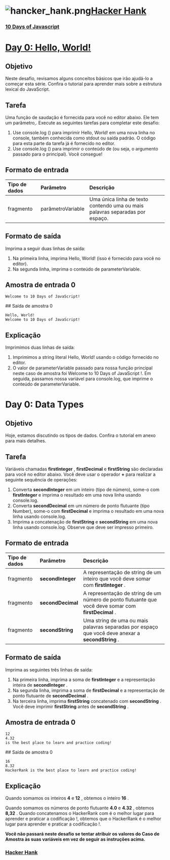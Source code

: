# ![hancker_hank.png](https://github.com/kakanew/Hacker_Hank/blob/master/hanckerrank.jpg?raw=true)[Hacker Hank](https://github.com/kakanew/Hacker_Hank)

### [10 Days of Javascript](https://github.com/kakanew/Hacker_Hank/tree/master/10_Days_of_Javascript)

# [Day 0: Hello, World!](https://github.com/kakanew/Hacker_Hank/blob/master/10_Days_of_Javascript/Day_0/Day_0_Hello_World.js)

## Objetivo

Neste desafio, revisamos alguns conceitos básicos que irão ajudá-lo a começar esta série. Confira o tutorial para aprender mais sobre a estrutura lexical do JavaScript.

## Tarefa

Uma função de saudação é fornecida para você no editor abaixo. Ele tem um parâmetro,. Execute as seguintes tarefas para completar este desafio:

1. Use console.log () para imprimir Hello, World! em uma nova linha no console, também conhecida como stdout ou saída padrão. O código para esta parte da tarefa já é fornecido no editor.
2. Use console.log () para imprimir o conteúdo de (ou seja, o argumento passado para o principal).
   Você consegue!

## Formato de entrada

| Tipo de dados | Parâmetro         | Descrição                                                    |
| :------------ | :---------------- | :----------------------------------------------------------- |
| fragmento     | parâmetroVariable | Uma única linha de texto contendo uma ou mais palavras separadas por espaço. |

## Formato de saída

Imprima a seguir duas linhas de saída:

1. Na primeira linha, imprima Hello, World! (isso é fornecido para você no editor).
2. Na segunda linha, imprima o conteúdo de parameterVariable.

## Amostra de entrada 0

```
Welcome to 10 Days of JavaScript!
```

\## Saída de amostra 0

```
Hello, World!
Welcome to 10 Days of JavaScript!
```

## Explicação

Imprimimos duas linhas de saída:

1. Imprimimos a string literal Hello, World! usando o código fornecido no editor.
2. O valor de parameterVariable passado para nossa função principal neste caso de amostra foi Welcome to 10 Days of JavaScript !. Em seguida, passamos nossa variável para console.log, que imprime o conteúdo de parameterVariable.

# Day 0: Data Types

## Objetivo

Hoje, estamos discutindo os tipos de dados. Confira o tutorial em anexo para mais detalhes.



## Tarefa

Variáveis chamadas **firstInteger** , **firstDecimal** e **firstString** são declaradas para você no editor abaixo. Você deve usar o operador **+** para realizar a seguinte sequência de operações:

1. Converta **secondInteger** em um inteiro (tipo de número), some-o com **firstInteger** e imprima o resultado em uma nova linha usando console.log.
2. Converta **secondDecimal** em um número de ponto flutuante (tipo Number), some-o com **firstDecimal** e imprima o resultado em uma nova linha usando console.log.
3. Imprima a concatenação de **firstString** e **secondString** em uma nova linha usando console.log. Observe que deve ser impresso primeiro.

## Formato de entrada

| Tipo de dados | Parâmetro         | Descrição                                                    |
| :------------ | :---------------- | :----------------------------------------------------------- |
| fragmento     | **secondInteger** | A representação de string de um inteiro que você deve somar com **firstInteger** . |
| fragmento     | **secondDecimal** | A representação de string de um número de ponto flutuante que você deve somar com **firstDecimal** . |
| fragmento     | **secondString**  | Uma string de uma ou mais palavras separadas por espaço que você deve anexar a **secondString** . |

## Formato de saída

Imprima as seguintes três linhas de saída:

1. Na primeira linha, imprima a soma de **firstInteger** e a representação inteira de **secondInteger** .
2. Na segunda linha, imprima a soma de **firstDecimal** e a representação de ponto flutuante de **secondDecimal** .
3. Na terceira linha, imprima **firstString** concatenado com **secondString** . Você deve imprimir **firstString** antes de **secondString** .

## Amostra de entrada 0

```
12
4.32
is the best place to learn and practice coding!
```

\## Saída de amostra 0

```
16
8.32
HackerRank is the best place to learn and practice coding!
```

## Explicação

Quando somamos os inteiros **4** e **12** , obtemos o inteiro **16** .

Quando somamos os números de ponto flutuante **4.0** e **4.32** , obtemos **8,32** . Quando concatenamos o HackerRank com é o melhor lugar para aprender e praticar a codificação !, obtemos que o HackerRank é o melhor lugar para aprender e praticar a codificação !.

**Você não passará neste desafio se tentar atribuir os valores do Caso de Amostra às suas variáveis em vez de seguir as instruções acima.**

### [Hacker Hank](https://github.com/kakanew/Hacker_Hank)